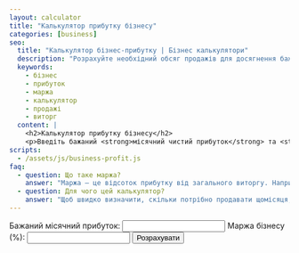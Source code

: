 ```yaml
---
layout: calculator
title: "Калькулятор прибутку бізнесу"
categories: [business]
seo:
  title: "Калькулятор бізнес-прибутку | Бізнес калькулятори"
  description: "Розрахуйте необхідний обсяг продажів для досягнення бажаного прибутку на основі маржі."
  keywords:
    - бізнес
    - прибуток
    - маржа
    - калькулятор
    - продажі
    - виторг
  content: |
    <h2>Калькулятор прибутку бізнесу</h2>
    <p>Введіть бажаний <strong>місячний чистий прибуток</strong> та <strong>маржу бізнесу</strong>, щоб дізнатися необхідний обсяг продажів.</p>
scripts:
  - /assets/js/business-profit.js
faq:
  - question: Що таке маржа?
    answer: "Маржа — це відсоток прибутку від загального виторгу. Наприклад, маржа 20% означає, що з кожних 1000 грн продажу ви отримуєте 200 грн прибутку."
  - question: Для чого цей калькулятор?
    answer: "Щоб швидко визначити, скільки потрібно продавати щомісяця, щотижня або щодня, щоб досягти цільового прибутку."
---
```


<form id="business-profit-form" autocomplete="off">
  <label>
    Бажаний місячний прибуток:
    <input type="number" id="target-profit" min="0" step="any" required>
  </label>
  <label>
    Маржа бізнесу (%):
    <input type="number" id="business-margin" min="0" max="100" step="any" required>
  </label>
  <button type="submit">Розрахувати</button>
</form>

<div id="business-profit-result" class="result"></div>
